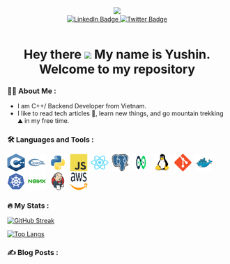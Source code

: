 <div id="header" align="center">
  <img src="https://user-images.githubusercontent.com/34083808/186889604-b9d31db7-ba06-47ab-832d-9dafe76d7464.png" width="100"/>
</div>
<div id="badges" align="center">
  <a href="https://www.linkedin.com/in/nguyen-thanh-binh-vu-8818231ba/">
    <img src="https://img.shields.io/badge/LinkedIn-blue?style=for-the-badge&logo=linkedin&logoColor=white" alt="LinkedIn Badge"/>
  </a>
  <a href="https://twitter.com/binhvu_yushin">
    <img src="https://img.shields.io/badge/Twitter-blue?style=for-the-badge&logo=twitter&logoColor=white" alt="Twitter Badge"/>
  </a>
</div>
<div id="badges" align="center">
    <img src="https://komarev.com/ghpvc/?username=YushinB&style=flat-square&color=blue" alt=""/>
</div>
<div id="badges" align="center">
<h1>
  <a>
    Hey there
    <img src="https://media.giphy.com/media/hvRJCLFzcasrR4ia7z/giphy.gif" width="30px"/>
  </a>
  <a>
    My name is Yushin. Welcome to my repository
  </a>
</h1>
</div>

### :woman_technologist: About Me :
- I am C++/ Backend Developer from Vietnam.
- I like to read tech articles :seedling:, learn new things, and go mountain trekking :mountain: in my free time. 

### :hammer_and_wrench: Languages and Tools : 
<div>
  <img src="https://github.com/YushinB/YushinB/blob/main/assert/icon/cpp.svg" title="C++" alt="C++" width="40" height="40"/>&nbsp;
  <img src="https://github.com/YushinB/YushinB/blob/main/assert/icon/opengl.svg" title="opengl" alt="opengl" width="40" height="40"/>&nbsp;
  <img src="https://github.com/YushinB/YushinB/blob/main/assert/icon/python.svg" title="python" alt="python" width="40" height="40"/>&nbsp;
  <img src="https://github.com/YushinB/YushinB/blob/main/assert/icon/javascript.svg" title="javascript" alt="javascript" width="40" height="40"/>&nbsp;
  <img src="https://github.com/YushinB/YushinB/blob/main/assert/icon/react.svg" title="react" alt="react" width="40" height="40"/>&nbsp;
  <img src="https://github.com/YushinB/YushinB/blob/main/assert/icon/postgresql.svg" title="postgresql" alt="postgresql" width="40" height="40"/>&nbsp;
  <img src="https://github.com/YushinB/YushinB/blob/main/assert/icon/devops.svg" title="devops" alt="devops" width="40" height="40"/>&nbsp;
  <img src="https://github.com/YushinB/YushinB/blob/main/assert/icon/linux.svg" title="linux" alt="linux" width="40" height="40"/>&nbsp;
  <img src="https://github.com/YushinB/YushinB/blob/main/assert/icon/git.svg" title="git" alt="git" width="40" height="40"/>&nbsp;
  <img src="https://github.com/YushinB/YushinB/blob/main/assert/icon/docker.svg" title="docker" alt="docker" width="40" height="40"/>&nbsp;
  <img src="https://github.com/YushinB/YushinB/blob/main/assert/icon/kubernetes.svg" title="kubernetes" alt="kubernetes" width="40" height="40"/>&nbsp;
  <img src="https://github.com/YushinB/YushinB/blob/main/assert/icon/nginx.svg" title="nginx" alt="nginx" width="40" height="40"/>&nbsp;
  <img src="https://github.com/YushinB/YushinB/blob/main/assert/icon/jenkins.svg" title="jenkins" alt="jenkins" width="40" height="40"/>&nbsp;
  <img src="https://github.com/YushinB/YushinB/blob/main/assert/icon/aws.svg" title="aws" alt="aws" width="40" height="40"/>&nbsp
</div>

### :fire: My Stats :

[![GitHub Streak](http://github-readme-streak-stats.herokuapp.com?user=YushinB&theme=tokyonight&hide_border=true&date_format=M%20j%5B%2C%20Y%5D)](https://git.io/streak-stats)

[![Top Langs](https://github-readme-stats.vercel.app/api/top-langs/?username=YushinB&layout=compact&theme=vision-friendly-dark)](https://github.com/anuraghazra/github-readme-stats)

### :writing_hand: Blog Posts :
